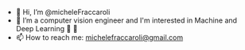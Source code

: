 - 👋 Hi, I’m @micheleFraccaroli
- 👀 I’m a computer vision engineer and I'm interested in Machine and Deep Learning 🧠 🤖
- 📫 How to reach me: michelefraccaroli@gmail.com

<!---
micheleFraccaroli/micheleFraccaroli is a ✨ special ✨ repository because its `README.md` (this file) appears on your GitHub profile.
You can click the Preview link to take a look at your changes.
--->
